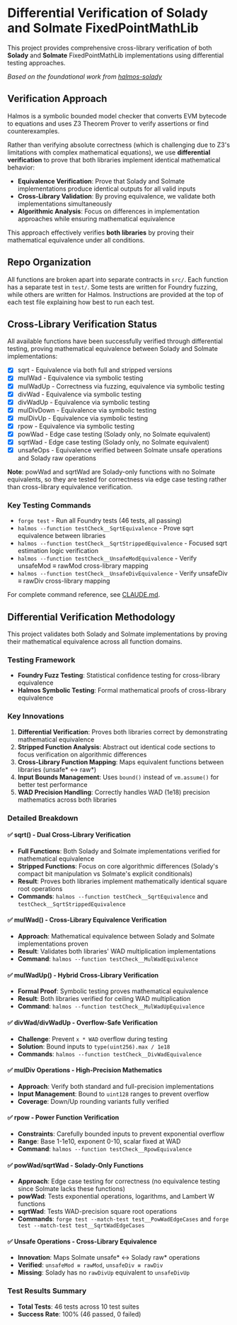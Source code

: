 # Differential Verification of Solady and Solmate FixedPointMathLib

This project provides comprehensive cross-library verification of both **Solady** and **Solmate** FixedPointMathLib implementations using differential testing approaches.

_Based on the foundational work from [halmos-solady](https://github.com/zobront/halmos-solady)_

## Verification Approach

Halmos is a symbolic bounded model checker that converts EVM bytecode to equations and uses Z3 Theorem Prover to verify assertions or find counterexamples.

Rather than verifying absolute correctness (which is challenging due to Z3's limitations with complex mathematical equations), we use **differential verification** to prove that both libraries implement identical mathematical behavior:

- **Equivalence Verification**: Prove that Solady and Solmate implementations produce identical outputs for all valid inputs
- **Cross-Library Validation**: By proving equivalence, we validate both implementations simultaneously
- **Algorithmic Analysis**: Focus on differences in implementation approaches while ensuring mathematical equivalence

This approach effectively verifies **both libraries** by proving their mathematical equivalence under all conditions.

## Repo Organization

All functions are broken apart into separate contracts in `src/`. Each function has a separate test in `test/`. Some tests are written for Foundry fuzzing, while others are written for Halmos. Instructions are provided at the top of each test file explaining how best to run each test.

## Cross-Library Verification Status

All available functions have been successfully verified through differential testing, proving mathematical equivalence between Solady and Solmate implementations:

- [x] sqrt - Equivalence via both full and stripped versions
- [x] mulWad - Equivalence via symbolic testing
- [x] mulWadUp - Correctness via fuzzing, equivalence via symbolic testing
- [x] divWad - Equivalence via symbolic testing
- [x] divWadUp - Equivalence via symbolic testing
- [x] mulDivDown - Equivalence via symbolic testing
- [x] mulDivUp - Equivalence via symbolic testing
- [x] rpow - Equivalence via symbolic testing
- [x] powWad - Edge case testing (Solady only, no Solmate equivalent)
- [x] sqrtWad - Edge case testing (Solady only, no Solmate equivalent)
- [x] unsafeOps - Equivalence verified between Solmate unsafe operations and Solady raw operations

**Note**: powWad and sqrtWad are Solady-only functions with no Solmate equivalents, so they are tested for correctness via edge case testing rather than cross-library equivalence verification.

### Key Testing Commands

- `forge test` - Run all Foundry tests (46 tests, all passing)
- `halmos --function testCheck__SqrtEquivalence` - Prove sqrt equivalence between libraries
- `halmos --function testCheck__SqrtStrippedEquivalence` - Focused sqrt estimation logic verification
- `halmos --function testCheck__UnsafeModEquivalence` - Verify unsafeMod ≡ rawMod cross-library mapping
- `halmos --function testCheck__UnsafeDivEquivalence` - Verify unsafeDiv ≡ rawDiv cross-library mapping

For complete command reference, see [CLAUDE.md](CLAUDE.md).

## Differential Verification Methodology

This project validates both Solady and Solmate implementations by proving their mathematical equivalence across all function domains.

### Testing Framework

- **Foundry Fuzz Testing**: Statistical confidence testing for cross-library equivalence
- **Halmos Symbolic Testing**: Formal mathematical proofs of cross-library equivalence

### Key Innovations

1. **Differential Verification**: Proves both libraries correct by demonstrating mathematical equivalence
2. **Stripped Function Analysis**: Abstract out identical code sections to focus verification on algorithmic differences
3. **Cross-Library Function Mapping**: Maps equivalent functions between libraries (unsafe* ↔ raw*)
4. **Input Bounds Management**: Uses `bound()` instead of `vm.assume()` for better test performance
5. **WAD Precision Handling**: Correctly handles WAD (1e18) precision mathematics across both libraries

### Detailed Breakdown

#### ✅ sqrt() - Dual Cross-Library Verification

- **Full Functions**: Both Solady and Solmate implementations verified for mathematical equivalence
- **Stripped Functions**: Focus on core algorithmic differences (Solady's compact bit manipulation vs Solmate's explicit conditionals)
- **Result**: Proves both libraries implement mathematically identical square root operations
- **Commands**: `halmos --function testCheck__SqrtEquivalence` and `testCheck__SqrtStrippedEquivalence`

#### ✅ mulWad() - Cross-Library Equivalence Verification

- **Approach**: Mathematical equivalence between Solady and Solmate implementations proven
- **Result**: Validates both libraries' WAD multiplication implementations
- **Command**: `halmos --function testCheck__MulWadEquivalence`

#### ✅ mulWadUp() - Hybrid Cross-Library Verification

- **Formal Proof**: Symbolic testing proves mathematical equivalence
- **Result**: Both libraries verified for ceiling WAD multiplication
- **Command**: `halmos --function testCheck__MulWadUpEquivalence`

#### ✅ divWad/divWadUp - Overflow-Safe Verification

- **Challenge**: Prevent `x * WAD` overflow during testing
- **Solution**: Bound inputs to `type(uint256).max / 1e18`
- **Commands**: `halmos --function testCheck__DivWadEquivalence`

#### ✅ mulDiv Operations - High-Precision Mathematics

- **Approach**: Verify both standard and full-precision implementations
- **Input Management**: Bound to `uint128` ranges to prevent overflow
- **Coverage**: Down/Up rounding variants fully verified

#### ✅ rpow - Power Function Verification

- **Constraints**: Carefully bounded inputs to prevent exponential overflow
- **Range**: Base 1-1e10, exponent 0-10, scalar fixed at WAD
- **Command**: `halmos --function testCheck__RpowEquivalence`

#### ✅ powWad/sqrtWad - Solady-Only Functions

- **Approach**: Edge case testing for correctness (no equivalence testing since Solmate lacks these functions)
- **powWad**: Tests exponential operations, logarithms, and Lambert W functions
- **sqrtWad**: Tests WAD-precision square root operations
- **Commands**: `forge test --match-test test__PowWadEdgeCases` and `forge test --match-test test__SqrtWadEdgeCases`

#### ✅ Unsafe Operations - Cross-Library Equivalence

- **Innovation**: Maps Solmate unsafe* ↔ Solady raw* operations
- **Verified**: `unsafeMod ≡ rawMod`, `unsafeDiv ≡ rawDiv`
- **Missing**: Solady has no `rawDivUp` equivalent to `unsafeDivUp`

### Test Results Summary

- **Total Tests**: 46 tests across 10 test suites
- **Success Rate**: 100% (46 passed, 0 failed)
